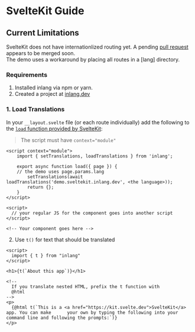 # SvelteKit Guide

## Current Limitations

SvelteKit does not have internationlized routing yet. A pending [pull request](https://github.com/sveltejs/kit/pull/1810)
appears to be merged soon.  
The demo uses a workaround by placing all routes in a [lang] directory. 

### Requirements

1. Installed inlang via npm or yarn.
2. Created a project at [inlang.dev](https://app.inlang.dev)
  
### 1. Load Translations

In your `__layout.svelte` file (or each route individually) add the
following to the [`load` function provided by SvelteKit](https://kit.svelte.dev/docs#loading):

> The script must have `context="module"`

```Svelte
<script context="module">
	import { setTranslations, loadTranslations } from 'inlang';

	export async function load({ page }) {
    // the demo uses page.params.lang 
		setTranslations(await loadTranslations('demo.sveltekit.inlang.dev', <the language>));
		return {};
	}
</script>

<script>
  // your regular JS for the component goes into another script
</script>

<!-- Your component goes here -->
```

2. Use `t()` for text that should be translated

```Svelte
<script>
  import { t } from "inlang"
</script>

<h1>{t(`About this app`)}</h1>

<!-- 
  If you translate nested HTML, prefix the t function with 
  @html
-->
<p>
  {@html t(`This is a <a href="https://kit.svelte.dev">SvelteKit</a> app. You can make      your own by typing the following into your command line and following the prompts:`)}
</p>


```
